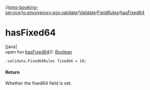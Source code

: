 //[pms-booking-service](../../../../index.md)/[io.envoyproxy.pgv.validate](../../index.md)/[Validate](../index.md)/[FieldRules](index.md)/[hasFixed64](has-fixed64.md)

# hasFixed64

[java]\
open fun [hasFixed64](has-fixed64.md)(): [Boolean](https://kotlinlang.org/api/core/kotlin-stdlib/kotlin/-boolean/index.html)

`.validate.Fixed64Rules fixed64 = 10;`

#### Return

Whether the fixed64 field is set.